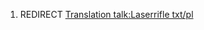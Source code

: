 1.  REDIRECT [Translation talk:Laserrifle
    txt/pl](Translation_talk:Laserrifle_txt/pl "wikilink")